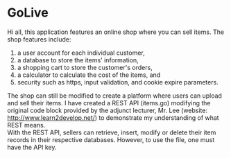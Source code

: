 # GoLive

Hi all, this application features an online shop where you can sell items. 
The shop features include: 

1) a user account for each individual customer,
2) a database to store the items' information, 
3) a shopping cart to store the customer's orders, 
4) a calculator to calculate the cost of the items, and
5) security such as https, input validation, and cookie expire parameters. 

The shop can still be modified to create a platform where users can upload and sell their items. 
I have created a REST API (items.go) modifying the original code block provided by the adjunct lecturer, Mr. Lee (website: http://www.learn2develop.net/) to demonstrate my understanding of what REST means.  
With the REST API, sellers can retrieve, insert, modify or delete their item records in their respective databases. 
However, to use the file, one must have the API key. 
